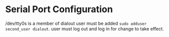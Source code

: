 # Serial Port Configuration
/dev/tty0s is a member of dialout user must be added ```sudo adduser second_user dialout```. user must log out and log in for change to take effect.
